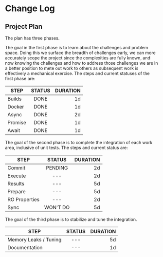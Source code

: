 # Change Log

## Project Plan

The plan has three phases.

The goal in the first phase is to learn about the challenges and problem space.
Doing this we surface the breadth of challenges early, we can more accurately
scope the project since the complexities are fully known, and now knowing the
challenges and how to address those challenges we are in a better position to
mete out work to others as subsequent work is effectively a mechanical exercise.
The steps and current statuses of the first phase are:

|   STEP  |   STATUS  |  DURATION |
|---------|:-------------:|------:|
| Builds  | DONE | 1d |
| Docker  | DONE | 1d |
| Async   | DONE | 2d |
| Promise | DONE | 1d |
| Await   | DONE | 1d |

The goal of the second phase is to complete the integration of each work area,
inclusive of unit tests. The steps and current status are:

|   STEP  |   STATUS  |  DURATION |
|---------|:-------------:|------:|
| Commit        | PENDING | 2d |
| Execute       | --- | 2d |
| Results       | --- | 5d |
| Prepare       | --- | 5d |
| RO Properties | --- | 2d |
| Sync | WON'T DO | 5d |

The goal of the third phase is to stabilize and tune the integration.

|   STEP  |   STATUS  |  DURATION |
|---------|:-------------:|------:|
| Memory Leaks / Tuning  | --- | 5d |
| Documentation | --- | 1d |
